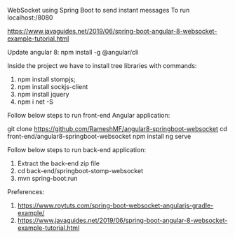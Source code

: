 WebSocket using Spring Boot to send instant messages
To run localhost:/8080

https://www.javaguides.net/2019/06/spring-boot-angular-8-websocket-example-tutorial.html

Update angular 8: npm install -g @angular/cli

Inside the project we have to install tree libraries with commands:

1. npm install stompjs;
2. npm install sockjs-client
3. npm install jquery
4. npm i net -S

Follow below steps to run front-end Angular application:

git clone https://github.com/RameshMF/angular8-springboot-websocket
cd front-end/angular8-springboot-websocket
npm install
ng serve

Follow below steps to run back-end application:
1. Extract the back-end zip file
2. cd back-end/springboot-stomp-websocket
3. mvn spring-boot:run

Preferences:
1. https://www.roytuts.com/spring-boot-websocket-angularjs-gradle-example/
2. https://www.javaguides.net/2019/06/spring-boot-angular-8-websocket-example-tutorial.html
